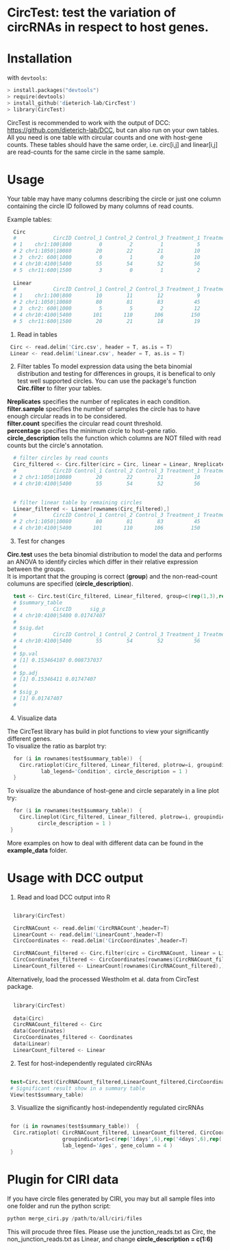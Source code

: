 # CircTest: test the variation of circRNAs in respect to host genes.
# Installation

with `devtools`:

```S
> install.packages("devtools")
> require(devtools)
> install_github('dieterich-lab/CircTest')
> library(CircTest)
```
CircTest is recommended to work with the output of DCC: https://github.com/dieterich-lab/DCC, but can also run on your own tables. 
All you need is one table with circular counts and one with host-gene counts. 
These tables should have the same order, i.e. circ[i,j] and linear[i,j] are read-counts for the same circle in the same sample.


# Usage

Your table may have many columns describing the circle or just one column containing the circle ID followed by many columns of read counts.

Example tables:

```S
  Circ
  #            CircID Control_1 Control_2 Control_3 Treatment_1 Treatment_2 Treatment_3
  # 1    chr1:100|800         0         2         1           5           4           0
  # 2 chr1:1050|10080        20        22        21          10          13           0
  # 3  chr2: 600|1000         0         1         0          10           0           1
  # 4 chr10:4100|5400        55        54        52          56          53          50
  # 5  chr11:600|1500         3         0         1           2           2           3
  
  Linear
  #            CircID Control_1 Control_2 Control_3 Treatment_1 Treatment_2 Treatment_3
  # 1    chr1:100|800        10        11        12           9          10          10
  # 2 chr1:1050|10080        80        81        83          45          48          46
  # 3  chr2: 600|1000         5         5         2          12           8           7
  # 4 chr10:4100|5400       101       110       106         150         160         153
  # 5  chr11:600|1500        20        21        18          19          20          20

```

1) Read in tables

 ```S
  Circ <- read.delim('Circ.csv', header = T, as.is = T)
  Linear <- read.delim('Linear.csv', header = T, as.is = T)
```

2) Filter tables 
To model expression data using the beta binomial distribution and testing for differences in groups, it is benefical to only test well supported circles. You can use the package's function **Circ.filter** to filter your tables.

**Nreplicates** specifies the number of replicates in each condition.  
**filter.sample** specifies the number of samples the circle has to have enough circular reads in to be considered.  
**filter.count** specifies the circular read count threshold.  
**percentage** specifies the minimum circle to host-gene ratio.  
**circle_description** tells the function which columns are NOT filled with read counts but the circle's annotation.  

```S
  # filter circles by read counts
  Circ_filtered <- Circ.filter(circ = Circ, linear = Linear, Nreplicates = 3, filter.sample = 3, filter.count = 5, percentage = 0.1, circle_description = 1)
  #            CircID Control_1 Control_2 Control_3 Treatment_1 Treatment_2 Treatment_3
  # 2 chr1:1050|10080        20        22        21          10          13           0
  # 4 chr10:4100|5400        55        54        52          56          53          50

  
  # filter linear table by remaining circles
  Linear_filtered <- Linear[rownames(Circ_filtered),]
  #            CircID Control_1 Control_2 Control_3 Treatment_1 Treatment_2 Treatment_3
  # 2 chr1:1050|10080        80        81        83          45          48          46
  # 4 chr10:4100|5400       101       110       106         150         160         153

  ```

3) Test for changes

**Circ.test** uses the beta binomial distribution to model the data and performs an ANOVA to identify circles which differ in their relative expression between the groups.  
It is important that the grouping is correct (**group**) and the non-read-count columuns are specified (**circle_description**).

```S
  test <- Circ.test(Circ_filtered, Linear_filtered, group=c(rep(1,3),rep(2,3)), circle_description = 1)
  # $summary_table
  #            CircID      sig_p
  # 4 chr10:4100|5400 0.01747407
  # 
  # $sig.dat
  #            CircID Control_1 Control_2 Control_3 Treatment_1 Treatment_2 Treatment_3
  # 4 chr10:4100|5400        55        54        52          56          53          50
  # 
  # $p.val
  # [1] 0.153464107 0.008737037
  # 
  # $p.adj
  # [1] 0.15346411 0.01747407
  # 
  # $sig_p
  # [1] 0.01747407
  # 
  ```
4) Visualize data

The CircTest library has build in plot functions to view your significantly different genes.  
To visualize the ratio as barplot try:
```S
  for (i in rownames(test$summary_table))  { 
    Circ.ratioplot(Circ_filtered, Linear_filtered, plotrow=i, groupindicator1=c(rep('Control',3),rep('Treatment',3)), 
		   lab_legend='Condition', circle_description = 1 )
  }
```

To visualize the abundance of host-gene and circle separately in a line plot try:
```S
  for (i in rownames(test$summary_table))  {
    Circ.lineplot(Circ_filtered, Linear_filtered, plotrow=i, groupindicator1=c(rep('Control',3),rep('Treatment',3)),
		  circle_description = 1 )
 }
```

More examples on how to deal with different data can be found in the **example_data** folder.  

# Usage with DCC output



1) Read and load DCC output into R

```S

  library(CircTest)

  CircRNACount <- read.delim('CircRNACount',header=T)
  LinearCount <- read.delim('LinearCount',header=T)
  CircCoordinates <- read.delim('CircCoordinates',header=T)

  CircRNACount_filtered <- Circ.filter(circ = CircRNACount, linear = LinearCount, Nreplicates = 6, filter.sample = 6, filter.count = 5, percentage = 0.1)
  CircCoordinates_filtered <- CircCoordinates[rownames(CircRNACount_filtered),]
  LinearCount_filtered <- LinearCount[rownames(CircRNACount_filtered),]
```

Alternatively, load the processed Westholm et al. data from CircTest package.

```S
  
  library(CircTest)
  
  data(Circ)
  CircRNACount_filtered <- Circ
  data(Coordinates)
  CircCoordinates_filtered <- Coordinates
  data(Linear)
  LinearCount_filtered <- Linear
```

2) Test for host-independently regulated circRNAs

```S

 test=Circ.test(CircRNACount_filtered,LinearCount_filtered,CircCoordinates_filtered,group=c(rep(1,6),rep(2,6),rep(3,6)))
 # Significant result show in a summary table
 View(test$summary_table)
```

3) Visuallize the significantly host-independently regulated circRNAs

```S

 for (i in rownames(test$summary_table))  {
  Circ.ratioplot( CircRNACount_filtered, LinearCount_filtered, CircCoordinates_filtered, plotrow=i, 
                  groupindicator1=c(rep('1days',6),rep('4days',6),rep('20days',6)), 
                  lab_legend='Ages', gene_column = 4 )
 }
```

# Plugin for CIRI data

If you have circle files generated by CIRI, you may but all sample files into one folder and run the python script: 
```S
python merge_ciri.py /path/to/all/ciri/files
```
This will procude three files. Please use the junction_reads.txt as Circ, the non_junction_reads.txt as Linear, and change **circle_description = c(1:6)**
